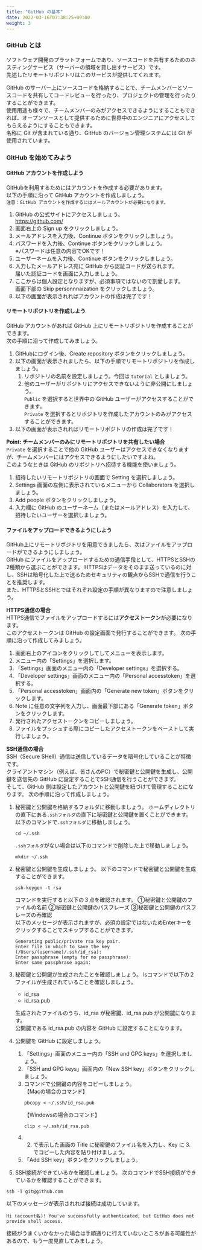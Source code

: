 ```yaml
---
title: "GitHub の基本"
date: 2022-03-16T07:38:25+09:00
weight: 3
---
```


### GitHub とは
ソフトウェア開発のプラットフォームであり、ソースコードを共有するためのホスティングサービス（サーバーの領域を貸し出すサービス）です。  
先述したリモートリポジトリはこのサービスが提供してくれます。

GitHub のサーバー上にソースコードを格納することで、チームメンバーとソースコードを共有してコードレビューを行ったり、プロジェクトの管理を行ったりすることができます。  
使用用途も様々で、チームメンバーのみがアクセスできるようにすることもできれば、オープンソースとして提供するために世界中のエンジニアにアクセスしてもらえるようにすることもできます。  
名称に Git が含まれている通り、GitHub のバージョン管理システムには Git が使用されています。

### GitHub を始めてみよう
#### GitHub アカウントを作成しよう
GitHubを利用するためにはアカウントを作成する必要があります。  
以下の手順に沿って GitHub アカウントを作成しましょう。  
`注意：GitHub アカウントを作成するにはメールアカウントが必要になります。`  
1. GitHub の公式サイトにアクセスしましょう。  
https://github.com/  
2. 画面右上の Sign up をクリックしましょう。
3. メールアドレスを入力後、Continue ボタンをクリックしましょう。
4. パスワードを入力後、Continue ボタンをクリックしましょう。  
※パスワードは任意の内容でOKです！
5. ユーザーネームを入力後、Continue ボタンをクリックしましょう。
6. 入力したメールアドレス宛に GitHub から認証コードが送られます。  
届いた認証コードを画面に入力しましょう。  
7. ここからは個人設定となりますが、必須事項ではないので割愛します。  
画面下部の Skip personnnaization をクリックしましょう。  
8. 以下の画面が表示されればアカウントの作成は完了です！

#### リモートリポジトリを作成しよう
GitHub アカウントがあれば GitHub 上にリモートリポジトリを作成することができます。  
次の手順に沿って作成してみましょう。  
1. GitHubにログイン後、Create repository ボタンをクリックしましょう。
2. 以下の画面が表示されましたら、以下の手順でリモートリポジトリを作成しましょう。  
    1. リポジトリの名前を設定しましょう。今回は `tutorial` としましょう。 
    2. 他のユーザーがリポジトリにアクセスできないように非公開にしましょう。  
       `Public` を選択すると世界中の GitHub ユーザーがアクセスすることができます。  
       `Private` を選択するとリポジトリを作成したアカウントのみがアクセスすることができます。  
3. 以下の画面が表示されればリモートリポジトリの作成は完了です！

**Point: チームメンバーのみにリモートリポジトリを共有したい場合**  
`Private` を選択することで他の GitHub ユーザーはアクセスできなくなりますが、チームメンバーにはアクセスできるようにしたいですよね。  
このようなときは GitHub のリポジトリへ招待する機能を使いましょう。  
1. 招待したいリモートリポジトリの画面で Setting を選択しましょう。
2. Settings 画面の左側に表示されているメニューから Collaborators を選択しましょう。
3. Add people ボタンをクリックしましょう。  
4. 入力欄に GitHub のユーザーネーム（またはメールアドレス）を入力して、招待したいユーザーを選択しましょう。

#### ファイルをアップロードできるようにしよう
GitHub上にリモートリポジトリを用意できましたら、次はファイルをアップロードができるようにしましょう。  
GitHub にファイルをアップロードするための通信手段として、HTTPSとSSHの2種類から選ぶことができます。
HTTPSはデータをそのまま送っているのに対し、SSHは暗号化した上で送るためセキュリティの観点からSSHで通信を行うことを推奨します。  
また、HTTPSとSSHとではそれぞれ設定の手順が異なりますので注意しましょう。  

**HTTPS通信の場合**  
HTTPS通信でファイルをアップロードするには**アクセストークン**が必要になります。  
このアクセストークンは GitHub の設定画面で発行することができます。
次の手順に沿って作成してみましょう。
1. 画面右上のアイコンをクリックしてしてメニューを表示します。
2. メニュー内の「Settings」を選択します。  
3. 「Settings」画面のメニュー内の「Developer settings」を選択する。
4. 「Developer settings」画面のメニュー内の「Personal accesstoken」を選択する。
5. 「Personal accesstoken」画面内の「Generate new token」ボタンをクリックします。
6. Note に任意の文字列を入力し、画面最下部にある「Generate token」ボタンをクリックします。
7. 発行されたアクセストークンをコピーしましょう。
8. ファイルをプッシュする際にコピーしたアクセストークンをペーストして実行しましょう。

**SSH通信の場合**  
SSH（Secure SHell）通信は送信しているデータを暗号化していることが特徴です。  
クライアントマシン（例えば、皆さんのPC）で秘密鍵と公開鍵を生成し、公開鍵を送信先の GitHub に設定することでSSH通信を行うことができます。  
そして、GitHub 側は設定したアカウントと公開鍵を紐づけて管理することになります。
次の手順に沿って作成しましょう。
1. 秘密鍵と公開鍵を格納するフォルダに移動しましょう。
ホームディレクトリの直下にある`.sshフォルダ`の直下に秘密鍵と公開鍵を置くことができます。  
以下のコマンドで`.sshフォルダ`に移動しましょう。
    ```
    cd ~/.ssh
    ```
    `.sshフォルダ`がない場合は以下のコマンドで削除した上で移動しましょう。  
   ```
   mkdir ~/.ssh
   ```
2. 秘密鍵と公開鍵を生成しましょう。
以下のコマンドで秘密鍵と公開鍵を生成することができます。
   ```
   ssh-keygen -t rsa
   ```
   コマンドを実行すると以下の３点を確認されます。
   ①秘密鍵と公開鍵のファイルの名前
   ②秘密鍵と公開鍵のパスフレーズ
   ③秘密鍵と公開鍵のパスフレーズの再確認  
   以下のメッセージが表示されますが、必須の設定ではないためEnterキーをクリックすることでスキップすることができます。
   ```
   Generating public/private rsa key pair.
   Enter file in which to save the key (/Users/(username)/.ssh/id_rsa):
   Enter passphrase (empty for no passphrase):
   Enter same passphrase again:
   ```
3. 秘密鍵と公開鍵が生成されたことを確認しましょう。
lsコマンドで以下の２ファイルが生成されていることを確認しましょう。  
   - id_rsa
   - id_rsa.pub

   生成されたファイルのうち、id_rsa が秘密鍵、id_rsa.pub が公開鍵になります。  
   公開鍵である id_rsa.pub の内容を GitHub に設定することになります。
4. 公開鍵を GitHub に設定しましょう。
    1. 「Settings」画面のメニュー内の「SSH and GPG keys」を選択しましょう。
    2. 「SSH and GPG keys」画面内の「New SSH key」ボタンをクリックしましょう。
    3. コマンドで公開鍵の内容をコピーしましょう。  
        【Macの場合のコマンド】
        ```
        pbcopy < ~/.ssh/id_rsa.pub
        ```
        【Windowsの場合のコマンド】
        ```
        clip < ~/.ssh/id_rsa.pub
        ```
    4. 2. で表示した画面の Title に秘密鍵のファイル名を入力し、Key に 3. でコピーした内容を貼り付けましょう。
    5. 「Add SSH key」ボタンをクリックしましょう。
5. SSH接続ができているかを確認しましょう。
  次のコマンドでSSH接続ができているかを確認することができます。
  ```
  ssh -T git@github.com
  ```
  以下のメッセージが表示されれば接続は成功しています。
  ```
  Hi (account名)! You've successfully authenticated, but GitHub does not provide shell access.
  ```
  接続がうまくいかなかった場合は手順通りに行えていないところがある可能性があるので、もう一度見直してみましょう。
